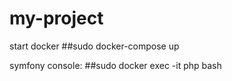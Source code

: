 # my-project
start docker
##sudo docker-compose up 

symfony console:
##sudo docker exec -it php bash  
